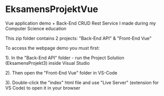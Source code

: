 # EksamensProjektVue
Vue application demo + Back-End CRUD Rest Service I made during my Computer Science education

This zip folder contains 2 projects: "Back-End API" & "Front-End Vue"

To access the webpage demo you must first:

1). In the "Back-End API" folder - run the Project Solution (EksamensProjekt3) inside Visual Studio

2). Then open the "Front-End Vue" folder in VS-Code

3). Double-click the "index" html file and use "Live Server" (extension for VS Code) to open it in your browser
